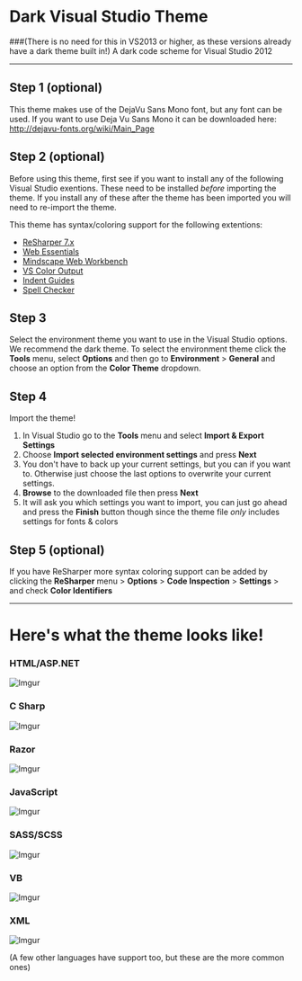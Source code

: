 # Dark Visual Studio Theme
###(There is no need for this in VS2013 or higher, as these versions already have a dark theme built in!)
A dark code scheme for Visual Studio 2012

--------

## Step 1 (optional)
This theme makes use of the DejaVu Sans Mono font, but any font can be used. 
If you want to use Deja Vu Sans Mono it can be downloaded here: http://dejavu-fonts.org/wiki/Main_Page

## Step 2 (optional)
Before using this theme, first see if you want to install any of the following Visual Studio exentions.
These need to be installed *before* importing the theme.  If you install any of these after the theme has been imported you will need to re-import the theme.

This theme has syntax/coloring support for the following extentions:

* [ReSharper 7.x](http://www.jetbrains.com/resharper)
* [Web Essentials](http://vswebessentials.com)
* [Mindscape Web Workbench](http://www.mindscapehq.com/products/web-workbench)
* [VS Color Output](http://mike-ward.net/vscoloroutput)
* [Indent Guides](http://visualstudiogallery.msdn.microsoft.com/e792686d-542b-474a-8c55-630980e72c30)
* [Spell Checker](http://visualstudiogallery.msdn.microsoft.com/86788d02-ce1e-4933-b499-cdba6a70f26f)


## Step 3
Select the environment theme you want to use in the Visual Studio options.
We recommend the dark theme.
To select the environment theme click the **Tools** menu, select **Options** and then go to **Environment** > **General** and choose an option from the **Color Theme** dropdown.


## Step 4
Import the theme!

1. In Visual Studio go to the **Tools** menu and select **Import & Export Settings**
2. Choose **Import selected environment settings** and press **Next**
3. You don't have to back up your current settings, but you can if you want to. Otherwise just choose the last options to overwrite your current settings.
4. **Browse** to the downloaded file then press **Next**
5. It will ask you which settings you want to import, you can just go ahead and press the **Finish** button though since the theme file *only* includes settings for fonts & colors

## Step 5 (optional)
If you have ReSharper more syntax coloring support can be added by clicking the **ReSharper** menu > **Options** > **Code Inspection** > **Settings** > and check **Color Identifiers**

------------

# Here's what the theme looks like!

### HTML/ASP.NET
![Imgur](http://i.imgur.com/LaR9tqW.jpg)

### C Sharp
![Imgur](http://i.imgur.com/WLD9wZg.jpg)

### Razor
![Imgur](http://i.imgur.com/6ooejkm.jpg)

### JavaScript
![Imgur](http://i.imgur.com/LrsZU0H.png)

### SASS/SCSS
![Imgur](http://i.imgur.com/iYVWSPB.jpg)

### VB
![Imgur](http://i.imgur.com/4SjyV08.jpg)

### XML
![Imgur](http://i.imgur.com/o3UlQcT.jpg)

(A few other languages have support too, but these are the more common ones)
